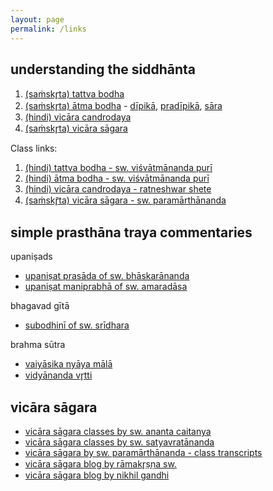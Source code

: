 ```yaml
---
layout: page
permalink: /links
---
```


## understanding the siddhānta

1. [(saṁskr̥ta) tattva bodha](https://archive.org/details/AtmabodhaWithCommentaryTattvabodha1852_201812/)
2. [(saṁskr̥ta) ātma bodha](https://archive.org/details/Acc.No.12665AtmaBodha1997) - [dīpikā](https://archive.org/details/MEaf_atma-bodha-by-swami-sangati-dasa-sanskrit-1895-mumbai-jagadishwara-printing-press-mumbai/), [pradīpikā](https://archive.org/details/Acc.No.12665AtmaBodha1997), [sāra](https://archive.org/details/BAJG_prakarana-dvadashi-sanskrit-of-sri-shankara-bhagavadpad-acharya-part-1-by-s.-sub/page/n552/mode/1up)
3. [(hindi) vicāra candrodaya](https://archive.org/details/vichar-chandrodaya-pitambar-ji/)
4. [(saṁskr̥ta) vicāra sāgara](https://archive.org/details/vicharasagarasanskritvasudevabrahmendrasaraswati1964_202004_136_c)

Class links:
1. [(hindi) tattva bodha - sw. viśvātmānanda purī](https://www.youtube.com/playlist?list=PLO8ASgp42rbY_I7eJoLJg11fiC52uDNYF)
2. [(hindi) ātma bodha - sw. viśvātmānanda purī](https://www.youtube.com/playlist?list=PLO8ASgp42rbaCFH1-Nfhs2_3jG02pqP4m)
3. [(hindi) vicāra candrodaya - ratneshwar shete](https://www.youtube.com/playlist?list=PL7mg6Y3JfY5UzN5rf80tOd7hKIxjHdbcK)
4. [(saṁskr̥̄ta) vicāra sāgara - sw. paramārthānanda](https://www.google.com/search?q=sastra+prakasika+app+store)

## simple prasthāna traya commentaries

upaniṣads 
- [upaniṣat prasāda of sw. bhāskarānanda](https://archive.org/details/UpanishatPrasada)
- [upaniṣat maniprabhā of sw. amaradāsa](https://archive.org/details/ekadasopanishadah-with-maniprabha-tika-of-swami-amaradasa-udasina-1910-nsp)

bhagavad gītā
- [subodhinī of sw. srīdhara](https://archive.org/details/bhagavad-gita-sridhara-gloss-2nd-edition-swami-vireswarananada)

brahma sūtra
- [vaiyāsika nyāya mālā](https://archive.org/details/PfXV_vayasi-kanyaya-mala-by-bharathi-tirtha-published-by-kailash-vidya-prakashan-1998)
- [vidyānanda vr̥tti](https://archive.org/details/brahma-sutra-vidyananda-vritti-swami-vidyanand-giri)

## vicāra sāgara

- [vicāra sāgara classes by sw. ananta caitanya](https://www.youtube.com/playlist?list=PLpQCHvng-MEDvKAnlWGB0R9iykCUwkkM9)
- [vicāra sāgara classes by sw. satyavratānanda](https://www.youtube.com/playlist?list=PLxHSbfDKkc5jKef58p27t4rtbAmP-Tase)
- [vicāra sāgara by sw. paramārthānanda - class transcripts](https://arshaavinash.in/index.php/download/vichara-sagaram-by-swami-paramarthananda/)
- [vicāra sāgara blog by rāmakr̥ṣṇa sw.](https://vicarasagara.wordpress.com/)
- [vicāra sāgara blog by nikhil gandhi](http://www.vicharasagara.com/)

<!-- 
1. tattva bodha, atma bodha
2. vichara chandrodaya
3. vichara sagara @ 1 topic / day (376 pages, 538 topics)
4. upanishads maniprabha = 239 + prasada mandukya karika 138 = 377
5. upanishads mitakshari = 438
6. gita @ 2 verses / day (sridhari = 537 pages)
7. brahma sutras
-->